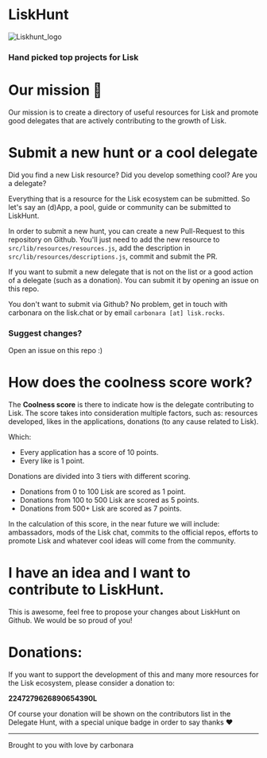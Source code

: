 # LiskHunt

![Liskhunt_logo](https://liskhunt.com/img/meta_liskHunt.png)

### Hand picked top projects for Lisk


# Our mission 🚀

Our mission is to create a directory of useful resources for Lisk and promote good delegates that are actively contributing to the growth of Lisk.


# Submit a new hunt or a cool delegate

Did you find a new Lisk resource? Did you develop something cool? Are you a delegate?

Everything that is a resource for the Lisk ecosystem can be submitted. So let's say an (d)App, a pool, guide or community can be submitted to LiskHunt.

In order to submit a new hunt, you can create a new Pull-Request to this repository on Github. 
You'll just need to add the new resource to `src/lib/resources/resources.js`, add the description in `src/lib/resources/descriptions.js`, commit and submit the PR.


If you want to submit a new delegate that is not on the list or a good action of a delegate (such as a donation). You can submit it by opening an issue on this repo.
 
 
You don't want to submit via Github? No problem, get in touch with carbonara on the lisk.chat or by email `carbonara [at] lisk.rocks`.


### Suggest changes?
Open an issue on this repo :)


# How does the coolness score work?

The **Coolness score** is there to indicate how is the delegate contributing to Lisk.
The score takes into consideration multiple factors, such as: resources developed, likes in the applications, donations (to any cause related to Lisk).

Which:

 * Every application has a score of 10 points.
 * Every like is 1 point.

Donations are divided into 3 tiers with different scoring.

 * Donations from 0 to 100 Lisk are scored as 1 point.
 * Donations from 100 to 500 Lisk are scored as 5 points.
 * Donations from 500+ Lisk are scored as 7 points.

In the calculation of this score, in the near future we will include: ambassadors, mods of the Lisk chat, commits to the official repos, efforts to promote Lisk and whatever cool ideas will come from the community.


# I have an idea and I want to contribute to LiskHunt.
  
This is awesome, feel free to propose your changes about LiskHunt on Github. We would be so proud of you!


# Donations:

If you want to support the development of this and many more resources for the Lisk ecosystem, please consider a donation to: 


**2247279626890654390L**

Of course your donation will be shown on the contributors list in the Delegate Hunt, with a special unique badge in order to say thanks ❤️




_______
Brought to you with love by carbonara
